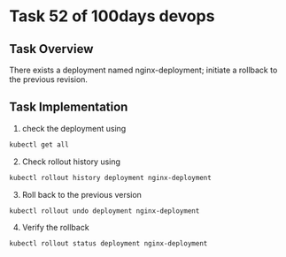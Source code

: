 # Task 52 of 100days devops

## Task Overview
There exists a deployment named nginx-deployment; initiate a rollback to the previous revision.
## Task Implementation
1. check the deployment using
```bash
kubectl get all
```
2. Check rollout history using
```bash 
kubectl rollout history deployment nginx-deployment
```
3. Roll back to the previous version
```bash 
kubectl rollout undo deployment nginx-deployment

```
4. Verify the rollback
```bash 
kubectl rollout status deployment nginx-deployment
```
